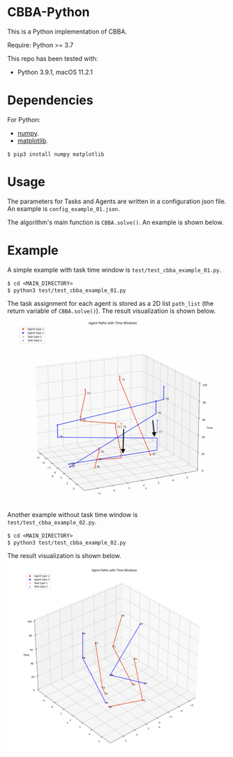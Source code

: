 # CBBA-Python
This is a Python implementation of CBBA.

Require:
Python >= 3.7


This repo has been tested with:
* Python 3.9.1, macOS 11.2.1


Dependencies
============
For Python:
* [numpy](https://numpy.org/).
* [matplotlib](https://matplotlib.org/).

```
$ pip3 install numpy matplotlib
```


Usage
=====

The parameters for Tasks and Agents are written in a configuration json file. An example is `config_example_01.json`.

The algorithm's main function is `CBBA.solve()`. An example is shown below.


Example
=======

A simple example with task time window is `test/test_cbba_example_01.py`.
```
$ cd <MAIN_DIRECTORY>
$ python3 test/test_cbba_example_01.py
```
The task assignment for each agent is stored as a 2D list `path_list` (the return variable of `CBBA.solve()`). The result visualization is shown below.
![A simple example with task time window](/doc/with_time_window.png)



Another example without task time window is `test/test_cbba_example_02.py`.
```
$ cd <MAIN_DIRECTORY>
$ python3 test/test_cbba_example_02.py
```
The result visualization is shown below.
![A simple example with task time window](/doc/without_time_window.png)